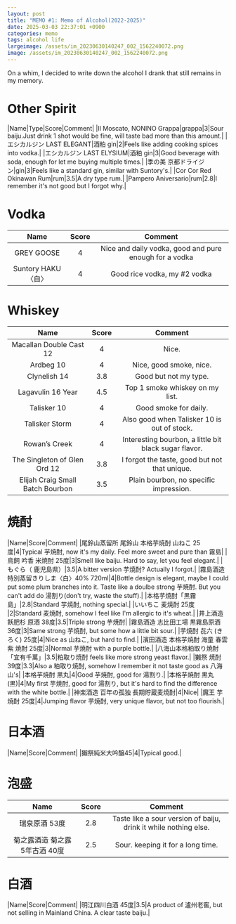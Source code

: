 ```yaml
---
layout: post
title: "MEMO #1: Memo of Alcohol(2022-2025)"
date: 2025-03-03 22:37:01 +0900
categories: memo
tags: alcohol life
largeimage: /assets/im_20230630140247_002_1562240072.png
image: /assets/im_20230630140247_002_1562240072.png
---
```


On a whim, I decided to write down the alcohol I drank that still remains in my memory.


# Other Spirit

|Name|Type|Score|Comment|
|Il Moscato, NONINO Grappa|grappa|3|Sour baiju.Just drink 1 shot would be fine, will taste bad more than this amount.|
|エシカルジン LAST ELEGANT|酒粕 gin|2|Feels like adding cooking spices into vodka.|
|エシカルジン LAST ELYSIUM|酒粕 gin|3|Good beverage with soda, enough for let me buying multiple times.|
|季の美 京都ドライジン|gin|3|Feels like a standard gin, similar with Suntory's.|
|Cor Cor Red Okinawan Rum|rum|3.5|A dry type rum.|
|Pampero Aniversario|rum|2.8|I remember it's not good but I forgot why.|


# Vodka

|Name|Score|Comment|
|:--:|:--:|:--:|
|GREY GOOSE|4|Nice and daily vodka, good and pure enough for a vodka|
|Suntory HAKU〈白〉|4|Good rice vodka, my #2 vodka|

# Whiskey

|Name|Score|Comment|
|:--:|:--:|:--:|
|Macallan Double Cast 12|4|Nice.|
|Ardbeg 10|4|Nice, good smoke, nice.|
|Clynelish 14|3.8|Good but not my type.|
|Lagavulin 16 Year|4.5|Top 1 smoke whiskey on my list.|
|Talisker 10|4|Good smoke for daily.|
|Talisker Storm|4|Also good when Talisker 10 is out of stock.|
|Rowan’s Creek|4|Interesting bourbon, a little bit black sugar flavor.|
|The Singleton of Glen Ord 12|3.8|I forgot the taste, good but not that unique.|
|Elijah Craig Small Batch Bourbon|3.5|Plain bourbon, no specific impression.|

# 焼酎

|Name|Score|Comment|
|尾鈴山蒸留所 尾鈴山 本格芋焼酎 山ねこ 25度|4|Typical 芋焼酎, now it's my daily. Feel more sweet and pure than 霧島|
|鳥飼 吟香 米焼酎 25度|3|Smell like baiju. Hard to say, let you feel elegant.|
|もぐら（ 鹿児島県）|3.5|A bitter version 芋焼酎? Actually I forgot.|
|霧島酒造 特別蒸留きりしま〈白〉40% 720ml|4|Bottle design is elegant, maybe I could put some plum branches into it. Taste like a doulbe strong 芋焼酎. But you can't add do 湯割り(don't try, waste the stuff).|
|本格芋焼酎「黒霧島」|2.8|Standard 芋焼酎, nothing special.|
|いいちこ 麦焼酎 25度 |2|Standard 麦焼酎, somehow I feel like I'm allergic to it's wheat.|
|井上酒造 飫肥杉 原酒 38度|3.5|Triple strong 芋焼酎|
|霧島酒造 志比田工場 黒霧島原酒 36度|3|Same strong 芋焼酎, but some how a little bit sour.|
|芋焼酎 㐂六 (きろく) 25度|4|Nice as 山ねこ, but hard to find.|
|濱田酒造 本格芋焼酎 海童 春雲紫 焼酎 25度|3|Normal 芋焼酎 with a purple bottle.|
|八海山本格粕取り焼酎「宜有千萬」|3.5|粕取り焼酎 feels like more strong yeast flavor.|
|獺祭 焼酎 39度|3.3|Also a 粕取り焼酎, somehow I remember it not taste good as 八海山's|
|本格芋焼酎 黒丸|4|Good 芋焼酎, good for 湯割り.|
|本格芋焼酎 黒丸 (黒)|4|My first 芋焼酎, good for 湯割り, but it's hard to find the difference with the white bottle.|
|神楽酒造 百年の孤独 長期貯蔵麦焼酎|4|Nice|
|魔王 芋焼酎 25度|4|Jumping flavor 芋焼酎, very unique flavor, but not too flourish.|

# 日本酒

|Name|Score|Comment|
|獺祭純米大吟醸45|4|Typical good.|

# 泡盛

|Name|Score|Comment|
|:--:|:--:|:--:|
|瑞泉原酒 53度|2.8|Taste like a sour version of baiju, drink it while nothing else.|
|菊之露酒造 菊之露 5年古酒 40度|2.5|Sour. keeping it for a long time.|

# 白酒

|Name|Score|Comment|
|明江四川白酒 45度|3.5|A product of 瀘州老窖, but not selling in Mainland China. A clear taste baiju.|